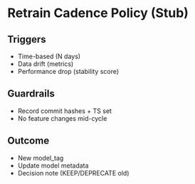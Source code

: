 # Retrain Cadence Policy (Stub)

## Triggers
- Time-based (N days)
- Data drift (metrics)
- Performance drop (stability score)

## Guardrails
- Record commit hashes + TS set
- No feature changes mid-cycle

## Outcome
- New model_tag
- Update model metadata
- Decision note (KEEP/DEPRECATE old)
